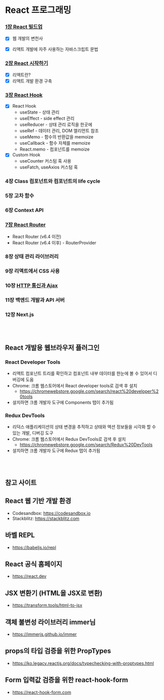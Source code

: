 # React 프로그래밍
   
### [1장 React 빌드업](https://github.com/dohehehe/FES09-React/tree/main/workspace/ch01-buildup)

- [x] 웹 개발의 변천사
- [x] 리액트 개발에 자주 사용하는 자바스크립트 문법


### [2장 React 시작하기](https://github.com/dohehehe/FES09-React/tree/main/workspace/ch02-start)
- [x] 리액트란?
- [x] 리액트 개발 환경 구축

### [3장 React Hook](https://github.com/dohehehe/FES09-React/tree/main/workspace/ch03-hooks)
- [x] React Hook
  - useState - 상태 관리
  - useEffect - side effect 관리
  - useReducer - 상태 관리 로직을 한곳에
  - useRef - 데이터 관리, DOM 엘리먼트 참조
  - useMemo - 함수의 반환값을 memoize
  - useCallback - 함수 자체를 memoize
  - React.memo - 컴포넌트를 memoize
- [x] Custom Hook
  - useCounter 커스텀 훅 사용
  - useFatch, useAxios 커스텀 훅

### 4장 Class 컴포넌트와 컴포넌트의 life cycle

### 5장 고차 함수
### 6장 Context API
### [7장 React Router](https://github.com/dohehehe/FES09-React/tree/main/workspace/ch07-router)
  - React Router (v6.4 이전)
  - React Router (v6.4 이후) - RouterProvider

### 8장 상태 관리 라이브러리
### 9장 리액트에서 CSS 사용
### 10장 [HTTP 통신과 Ajax](https://github.com/dohehehe/FES09-React/tree/main/workspace/ch10-ajax)

### 11장 백엔드 개발과 API 서버
### 12장 Next.js


<br/>
<br/>

## React 개발용 웹브라우저 플러그인

### React Developer Tools
* 리액트 컴포넌트 트리를 확인하고 컴포넌트 내부 데이터를 한눈에 볼 수 있어서 디버깅에 도움
* Chrome: 크롬 웹스토어에서 React developer tools로 검색 후 설치
  - <https://chromewebstore.google.com/search/react%20developer%20tools>
* 설치하면 크롬 개발자 도구에 Components 탭이 추가됨

### Redux DevTools
* 리덕스 애플리케이션의 상태 변경을 추적하고 상태와 액션 정보들을 시각화 할 수 있는 개발, 디버깅 도구
* Chrome: 크롬 웹스토어에서 Redux DevTools로 검색 후 설치
  - <https://chromewebstore.google.com/search/Redux%20DevTools>
* 설치하면 크롬 개발자 도구에 Redux 탭이 추가됨

<br/>
<br/>

## 참고 사이트

## React 웹 기반 개발 환경
* Codesandbox: https://codesandbox.io
* Stackblitz: https://stackblitz.com

## 바벨 REPL
* https://babeljs.io/repl

## React 공식 홈페이지
* https://react.dev

## JSX 변환기 (HTML을 JSX로 변환)
* https://transform.tools/html-to-jsx

## 객체 불변성 라이브러리 immer님
* https://immerjs.github.io/immer

## props의 타입 검증을 위한 PropTypes
* https://ko.legacy.reactjs.org/docs/typechecking-with-proptypes.html

## Form 입력값 검증을 위한 react-hook-form
* https://react-hook-form.com